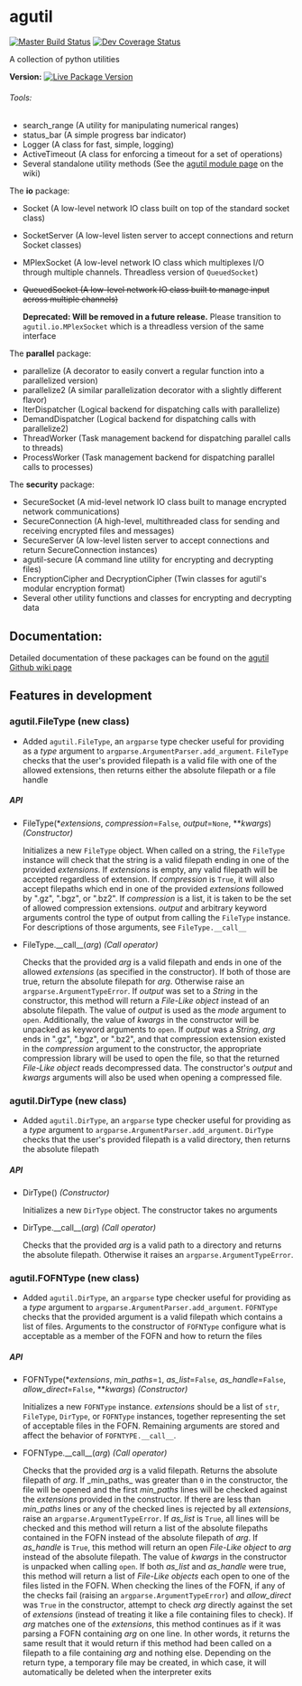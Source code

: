 # agutil
[![Master Build Status](https://travis-ci.org/agraubert/agutil.svg?branch=master)](https://travis-ci.org/agraubert/agutil) [![Dev Coverage Status](https://coveralls.io/repos/github/agraubert/agutil/badge.svg?branch=dev)](https://coveralls.io/github/agraubert/agutil?branch=dev)

A collection of python utilities

**Version:** [![Live Package Version](https://img.shields.io/pypi/v/agutil.svg)](https://pypi.python.org/pypi/agutil)

###### Tools:
* search_range (A utility for manipulating numerical ranges)
* status_bar (A simple progress bar indicator)
* Logger (A class for fast, simple, logging)
* ActiveTimeout (A class for enforcing a timeout for a set of operations)
* Several standalone utility methods (See the [agutil module page](https://github.com/agraubert/agutil/wiki/agutil-%28main-module%29) on the wiki)

The __io__ package:

* Socket (A low-level network IO class built on top of the standard socket class)
* SocketServer (A low-level listen server to accept connections and return Socket classes)
* MPlexSocket (A low-level network IO class which multiplexes I/O through multiple channels. Threadless version of `QueuedSocket`)
* ~~QueuedSocket (A low-level network IO class built to manage input across multiple channels)~~

  **Deprecated: Will be removed in a future release.** Please transition to `agutil.io.MPlexSocket` which is a threadless version of the same interface

The __parallel__ package:

* parallelize (A decorator to easily convert a regular function into a parallelized version)
* parallelize2 (A similar parallelization decorator with a slightly different flavor)
* IterDispatcher (Logical backend for dispatching calls with parallelize)
* DemandDispatcher (Logical backend for dispatching calls with parallelize2)
* ThreadWorker (Task management backend for dispatching parallel calls to threads)
* ProcessWorker (Task management backend for dispatching parallel calls to processes)

The __security__ package:

* SecureSocket (A mid-level network IO class built to manage encrypted network communications)
* SecureConnection (A high-level, multithreaded class for sending and receiving encrypted files and messages)
* SecureServer (A low-level listen server to accept connections and return SecureConnection instances)
* agutil-secure (A command line utility for encrypting and decrypting files)
* EncryptionCipher and DecryptionCipher (Twin classes for agutil's modular encryption format)
* Several other utility functions and classes for encrypting and decrypting data

## Documentation:
Detailed documentation of these packages can be found on the [agutil Github wiki page](https://github.com/agraubert/agutil/wiki)

## Features in development

### agutil.FileType (new class)
* Added `agutil.FileType`, an `argparse` type checker useful for providing as a _type_ argument
to `argparse.ArgumentParser.add_argument`. `FileType` checks that the user's provided
filepath is a valid file with one of the allowed extensions, then returns either
the absolute filepath or a file handle

##### API

* FileType(\*_extensions_, _compression_=`False`, _output_=`None`, \*\*_kwargs_) _(Constructor)_

  Initializes a new `FileType` object. When called on a string, the `FileType` instance
  will check that the string is a valid filepath ending in one of the provided _extensions_.
  If _extensions_ is empty, any valid filepath will be accepted regardless of extension.
  If _compression_ is `True`,
  it will also accept filepaths which end in one of the provided _extensions_ followed
  by ".gz", ".bgz", or ".bz2". If _compression_ is a list, it is taken to be the
  set of allowed compression extensions. _output_ and arbitrary keyword arguments
  control the type of output from calling the `FileType` instance. For descriptions
  of those arguments, see `FileType.__call__`

* FileType.\_\_call\_\_(_arg_) _(Call operator)_

  Checks that the provided _arg_ is a valid filepath and ends in one of the allowed
  _extensions_ (as specified in the constructor). If both of those are true, return
  the absolute filepath for _arg_. Otherwise raise an `argparse.ArgumentTypeError`.
  If _output_ was set to a _String_ in the constructor, this method will return
  a _File-Like object_ instead of an absolute filepath. The value of _output_ is
  used as the _mode_ argument to `open`. Additionally, the value of _kwargs_ in
  the constructor will be unpacked as keyword arguments to `open`.
  If _output_ was a _String_, _arg_ ends in ".gz", ".bgz", or ".bz2", and that
  compression extension existed in the _compression_ argument to the constructor,
  the appropriate compression library will be used to open the file, so that the
  returned _File-Like object_ reads decompressed data. The constructor's _output_
  and _kwargs_ arguments will also be used when opening a compressed file.

### agutil.DirType (new class)
* Added `agutil.DirType`, an `argparse` type checker useful for providing as a _type_ argument
to `argparse.ArgumentParser.add_argument`. `DirType` checks that the user's provided
filepath is a valid directory, then returns the absolute filepath


##### API

* DirType() _(Constructor)_

  Initializes a new `DirType` object. The constructor takes no arguments

* DirType.\_\_call\_\_(_arg_) _(Call operator)_

  Checks that the provided _arg_ is a valid path to a directory and returns the
  absolute filepath. Otherwise it raises an `argparse.ArgumentTypeError`.

### agutil.FOFNType (new class)
* Added `agutil.DirType`, an `argparse` type checker useful for providing as a _type_ argument
to `argparse.ArgumentParser.add_argument`. `FOFNType` checks that the provided argument
is a valid filepath which contains a list of files. Arguments to the constructor
of `FOFNType` configure what is acceptable as a member of the FOFN and how to return
the files

##### API

* FOFNType(\*_extensions_, _min\_paths_=`1`, _as\_list_=`False`, _as\_handle_=`False`, _allow\_direct_=`False`, \*\*_kwargs_) _(Constructor)_

  Initializes a new `FOFNType` instance. _extensions_ should be a list of `str`,
  `FileType`, `DirType`, or `FOFNType` instances, together representing the set
  of acceptable files in the FOFN. Remaining arguments are stored and affect the
  behavior of `FOFNTYPE.__call__`.

* FOFNType.\_\_call\_\_(_arg_) _(Call operator)_

  Checks that the provided _arg_ is a valid filepath. Returns the absolute filepath
  of _arg_.
  If _min\_paths\_ was greater than `0` in the constructor, the file will be opened
  and the first _min\_paths_ lines will be checked against the _extensions_ provided
  in the constructor. If there are less than _min\_paths_ lines or any of the checked
  lines is rejected by all _extensions_, raise an `argparse.ArgumentTypeError`.
  If _as\_list_ is `True`, all lines will be checked and this method will return
  a list of the absolute filepaths contained in the FOFN instead of the absolute
  filepath of _arg_. If _as\_handle_ is `True`, this method will return an open
  _File-Like object_ to _arg_ instead of the absolute filepath. The value of _kwargs_
  in the constructor is unpacked when calling `open`. If both _as\_list_ and _as\_handle_
  were true, this method will return a list of _File-Like objects_ each open to
  one of the files listed in the FOFN. When checking the lines of the FOFN, if
  any of the checks fail (raising an `argparse.ArgumentTypeError`) and _allow\_direct_
  was `True` in the constructor, attempt to check _arg_ directly against the set
  of _extensions_ (instead of treating it like a file containing files to check).
  If _arg_ matches one of the _extensions_, this method continues as if it was parsing
  a FOFN containing _arg_ on one line. In other words, it returns the same result
  that it would return if this method had been called on a filepath to a file
  containing _arg_ and nothing else. Depending on the return type, a temporary
  file may be created, in which case, it will automatically be deleted when the
  interpreter exits
